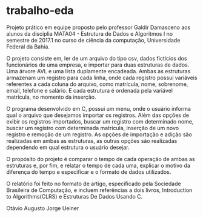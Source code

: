 # trabalho-eda
Projeto prático em equipe proposto pelo professor Galdir Damasceno aos alunos da disciplia MATA04 - Estrutura de Dados e Algoritmos I
no semestre de 2017.1 no curso de ciência da computação, Universidade Federal da Bahia.

O projeto consiste em, ler de um arquivo do tipo csv, dados fictícios dos funcionários de uma empresa, e importar para duas estruturas de dados.
Uma árvore AVL e uma lista duplamente encadeada. Ambas as estruturas armazenam um registro para cada linha, onde cada registro
possuí variáveis referentes a cada coluna do arquivo, como matrícula, nome, sobrenome, email, telefone e salário. E cada estrutura
é ordenada pela variável matrícula, no momento da inserção.

O programa desenvolvido em C, possui um menu, onde o usuário informa qual o arquivo que desejamos importar os registros. Além das
opções de exibir os registros importados, buscar um registro com determinado nome, buscar um registro com determinada matrícula,
inserção de um novo registro e remoção de um registro. As opções de importação e adição são realizadas em ambas as estruturas, as outras
opções são realizadas dependendo em qual estrutura o usuário desejar.

O propósito do projeto é comparar o tempo de cada operação de ambas as estruturas e, por fim, e relatar o tempo de cada uma,
explicar o motivo da diferença do tempo e especificar e o formato de dados utilizados.

O relatório foi feito no formato de artigo, especificado pela Sociedade Brasileira de Computação, e incluem referências a dois
livros, Introduction to Algorithms(CLRS) e Estruturas De Dados Usando C.



Otávio Augusto 
Jorge Ueiner





